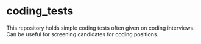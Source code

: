 # coding_tests
This repository holds simple coding tests often given on coding interviews. Can be useful for screening candidates for coding positions.
